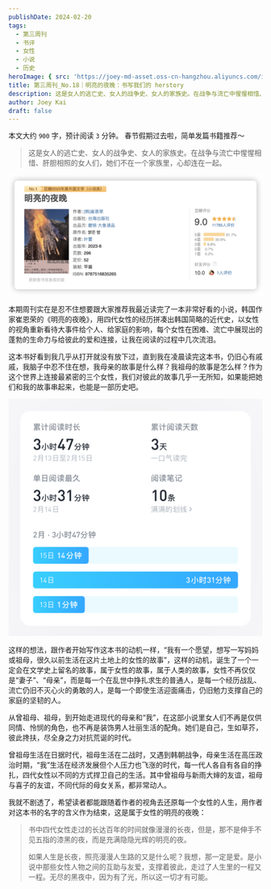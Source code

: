 ```yaml
---
publishDate: 2024-02-20
tags:
  - 第三周刊
  - 书评
  - 女性
  - 小说
  - 历史
heroImage: { src: 'https://joey-md-asset.oss-cn-hangzhou.aliyuncs.com/img/202412171938718.png', inferSize: true}
title: 第三周刊_No.18｜明亮的夜晚：书写我们的 herstory
description: 这是女人的逃亡史、女人的战争史、女人的家族史。在战争与流亡中惺惺相惜、肝胆相照的女人们，她们不在一个家族里，心却连在一起。
author: Joey Kai
draft: false
---
```

本文大约 `900` 字，预计阅读 `3` 分钟。
春节假期过去啦，简单发篇书籍推荐～

>这是女人的逃亡史、女人的战争史、女人的家族史。在战争与流亡中惺惺相惜、肝胆相照的女人们，她们不在一个家族里，心却连在一起。

![202402201127401](../assets/2024/202402201127401.png)

本期周刊实在是忍不住想要跟大家推荐我最近读完了一本非常好看的小说，韩国作家崔恩荣的《明亮的夜晚》，用四代女性的经历拼凑出韩国简略的近代史，以女性的视角重新看待大事件给个人、给家庭的影响，每个女性在困难、流亡中展现出的蓬勃的生命力与给彼此的爱和连接，让我在阅读的过程中几次流泪。

这本书好看到我几乎从打开就没有放下过，直到我在凌晨读完这本书，仍旧心有戚戚，我脑子中忍不住在想，我母亲的故事是什么样？我祖母的故事是怎么样？作为这个世界上连接最紧密的三个女性，我们对彼此的故事几乎一无所知，如果能把她们和我的故事串起来，也能是一部历史吧。

![202402201125375](../assets/2024/202402201125375.png)

这样的想法，跟作者开始写作这本书的动机一样，“我有一个愿望，想写一写妈妈或祖母，很久以前生活在这片土地上的女性的故事”，这样的动机，诞生了一个一定会在文学史上留名的故事，属于女性的故事，属于人类的故事，女性不再仅仅是“妻子”、“母亲”，而是每一个在乱世中挣扎求生的普通人，是每一个经历战乱、流亡仍旧不灭心火的勇敢的人，是每一个即使生活迎面痛击，仍旧勉力支撑自己的家庭的坚韧的人。

从曾祖母、祖母，到开始走进现代的母亲和“我”，在这部小说里女人们不再是仅供同情、怜悯的角色，也不再是装饰男人壮丽生活的配角。她们是自己，生如草芥，彼此搀扶，尽全身之力对抗荒诞的时代。

曾祖母生活在日据时代，祖母生活在二战时，又遇到韩朝战争，母亲生活在高压政治时期，“我”生活在经济发展但个人压力也飞涨的时代，每一代人各自有各自的挣扎，四代女性以不同的方式捍卫自己的生活。其中曾祖母与新雨大婶的友谊，祖母与喜子的友谊，不同代际的母女关系，都非常动人。

我就不剧透了，希望读者都能跟随着作者的视角去还原每一个女性的人生，用作者对这本书的名字的含义作为结束，这是属于女性的明亮的夜晚：

>书中四代女性走过的长达百年的时间就像漫漫的长夜，但是，那不是伸手不见五指的漆黑的夜，而是充满隐隐光辉的明亮的夜。
>
>如果人生是长夜，照亮漫漫人生路的又是什么呢？我想，那一定是爱。是小说中那些女性人物之间的互助与友爱，支撑着彼此，走过了人生里的一程又一程。无尽的黑夜中，因为有了光，所以这一切才有可能。